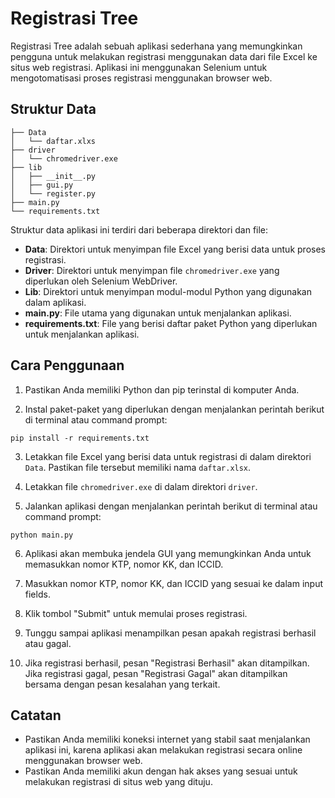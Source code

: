 # Registrasi Tree

Registrasi Tree adalah sebuah aplikasi sederhana yang memungkinkan pengguna untuk melakukan registrasi menggunakan data dari file Excel ke situs web registrasi. Aplikasi ini menggunakan Selenium untuk mengotomatisasi proses registrasi menggunakan browser web.

## Struktur Data
```
├── Data
│   └── daftar.xlxs
├── driver
│   └── chromedriver.exe
├── lib
│   ├── __init__.py
│   ├── gui.py
│   └── register.py
├── main.py
└── requirements.txt
```
Struktur data aplikasi ini terdiri dari beberapa direktori dan file:

- **Data**: Direktori untuk menyimpan file Excel yang berisi data untuk proses registrasi.
- **Driver**: Direktori untuk menyimpan file `chromedriver.exe` yang diperlukan oleh Selenium WebDriver.
- **Lib**: Direktori untuk menyimpan modul-modul Python yang digunakan dalam aplikasi.
- **main.py**: File utama yang digunakan untuk menjalankan aplikasi.
- **requirements.txt**: File yang berisi daftar paket Python yang diperlukan untuk menjalankan aplikasi.

## Cara Penggunaan

1. Pastikan Anda memiliki Python dan pip terinstal di komputer Anda.

2. Instal paket-paket yang diperlukan dengan menjalankan perintah berikut di terminal atau command prompt:
```
pip install -r requirements.txt
```
3. Letakkan file Excel yang berisi data untuk registrasi di dalam direktori `Data`. Pastikan file tersebut memiliki nama `daftar.xlsx`.

4. Letakkan file `chromedriver.exe` di dalam direktori `driver`.

5. Jalankan aplikasi dengan menjalankan perintah berikut di terminal atau command prompt:
```
python main.py
```
6. Aplikasi akan membuka jendela GUI yang memungkinkan Anda untuk memasukkan nomor KTP, nomor KK, dan ICCID.

7. Masukkan nomor KTP, nomor KK, dan ICCID yang sesuai ke dalam input fields.

8. Klik tombol "Submit" untuk memulai proses registrasi.

9. Tunggu sampai aplikasi menampilkan pesan apakah registrasi berhasil atau gagal.

10. Jika registrasi berhasil, pesan "Registrasi Berhasil" akan ditampilkan. Jika registrasi gagal, pesan "Registrasi Gagal" akan ditampilkan bersama dengan pesan kesalahan yang terkait.

## Catatan

- Pastikan Anda memiliki koneksi internet yang stabil saat menjalankan aplikasi ini, karena aplikasi akan melakukan registrasi secara online menggunakan browser web.
- Pastikan Anda memiliki akun dengan hak akses yang sesuai untuk melakukan registrasi di situs web yang dituju.

